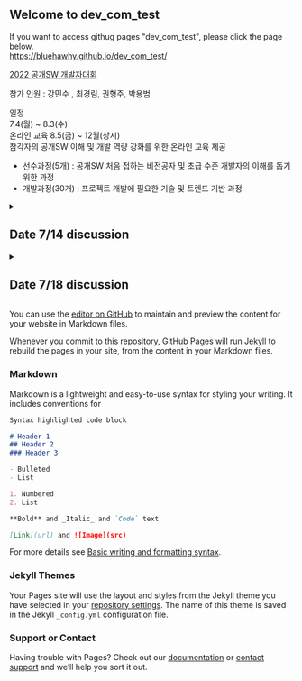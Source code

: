 ## Welcome to dev_com_test

If you want to access githug pages "dev_com_test", please click the page below.  
https://bluehawhy.github.io/dev_com_test/  
  
  
[2022 공개SW 개발자대회](https://www.oss.kr/dev_competition)
  
참가 인원 : 강민수 , 최경림, 권형주, 박용범  
  
일정  
7.4(월) ~ 8.3(수)  
온라인 교육	8.5(금) ~ 12월(상시)  
참각자의 공개SW 이해 및 개발 역량 강화를 위한 온라인 교육 제공  
- 선수과정(5개) : 공개SW 처음 접하는 비전공자 및 초급 수준 개발자의 이해를 돕기 위한 과정  
- 개발과정(30개) : 프로젝트 개발에 필요한 기술 및 트렌드 기반 과정  

<details>
<summary><h2>Date 7/14 discussion</summary>
<div markdown="1">
강의 듣고, git에 본인 이니셜.txt로 커밋하기  

https://www.inflearn.com/course/git-and-github  

https://github.com/bluehawhy/dev_com_test.git  
  
기본 베이스가 자바스크립트 or 타입스크립트이므로 각자 공부  
  
참고 사이트  
수상작들 - https://www.oss.kr/dev_competition_activities  
추가 강의 - https://nomadcoders.co/git-for-beginners  
</div>
</details>

<details>
<summary><h2>Date 7/18 discussion</summary>
<div markdown="1">
git 참고 강의  
git 협업방식 - https://youtu.be/EV3FZ3cWBp8  
git 기본 강의 - https://youtu.be/sly2u8BIi9E  
  
TODO - 프로젝트 아이디어 각자 2개씩  
- 제목 1줄  
- 디스크립션 2-3줄  
- due : 7.21(목)까지  
>bluehawhy@gmail.com  
  
익명 투표로 진행할 예정   
  
예시 idea  
대충 저번 수상작 예를 들면  
식자제 교환 시스템  
식자제를 근접한 사람끼리 교환하는 앱  
한 사람이 글을 올리면 다른 사람이 보고 채팅을 통해 교환 및 나눔한다  
> 넘 깊지 않게 작성
</div>
</details>











You can use the [editor on GitHub](https://github.com/bluehawhy/dev_com_test/edit/main/docs/index.md) to maintain and preview the content for your website in Markdown files.

Whenever you commit to this repository, GitHub Pages will run [Jekyll](https://jekyllrb.com/) to rebuild the pages in your site, from the content in your Markdown files.

### Markdown

Markdown is a lightweight and easy-to-use syntax for styling your writing. It includes conventions for

```markdown
Syntax highlighted code block

# Header 1
## Header 2
### Header 3

- Bulleted
- List

1. Numbered
2. List

**Bold** and _Italic_ and `Code` text

[Link](url) and ![Image](src)
```

For more details see [Basic writing and formatting syntax](https://docs.github.com/en/github/writing-on-github/getting-started-with-writing-and-formatting-on-github/basic-writing-and-formatting-syntax).

### Jekyll Themes

Your Pages site will use the layout and styles from the Jekyll theme you have selected in your [repository settings](https://github.com/bluehawhy/dev_com_test/settings/pages). The name of this theme is saved in the Jekyll `_config.yml` configuration file.

### Support or Contact

Having trouble with Pages? Check out our [documentation](https://docs.github.com/categories/github-pages-basics/) or [contact support](https://support.github.com/contact) and we’ll help you sort it out.
